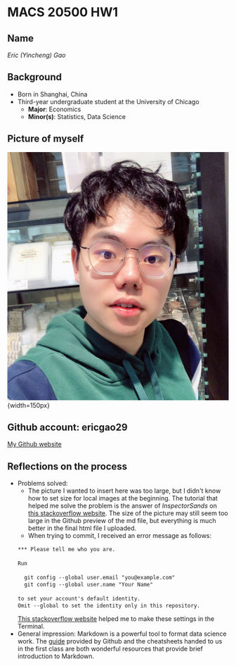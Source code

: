 # MACS 20500 HW1

## Name
*Eric (Yincheng) Gao*

## Background
* Born in Shanghai, China
* Third-year undergraduate student at the University of Chicago
  * **Major**: Economics
  * **Minor(s)**: Statistics, Data Science

## Picture of myself
![](Picture.jpg){width=150px}

## Github account: ericgao29
[My Github website](https://github.com/ericgao29)

## Reflections on the process
* Problems solved:
  * The picture I wanted to insert here was too large, but I didn't know how to set size for local images at the beginning. The tutorial that helped me solve the problem is the answer of *InspectorSands* on [this stackoverflow website](https://stackoverflow.com/questions/15625990/how-to-set-size-for-local-image-using-knitr-for-markdown). The size of the picture may still seem too large in the Github preview of the md file, but everything is much better in the final html file I uploaded.
  * When trying to commit, I received an error message as follows:
  ```
  *** Please tell me who you are.

  Run

    git config --global user.email "you@example.com"
    git config --global user.name "Your Name"

  to set your account's default identity.
  Omit --global to set the identity only in this repository.
  ```
  [This stackoverflow website](https://superuser.com/questions/1166219/how-do-i-set-my-local-git-identity) helped me to make these settings in the Terminal.
* General impression: Markdown is a powerful tool to format data science work. The [guide](https://guides.github.com/features/mastering-markdown/) provided by Github and the cheatsheets handed to us in the first class are both wonderful resources that provide brief introduction to Markdown.